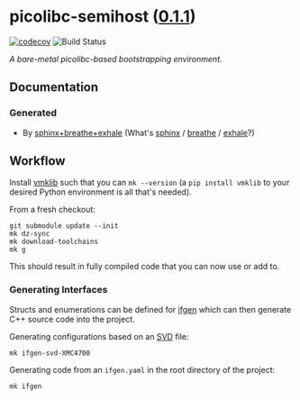 <!--
    =====================================
    generator=datazen
    version=3.1.4
    hash=c5ea2125ac9160f0a7ef8841734b68d5
    =====================================
-->

# picolibc-semihost ([0.1.1](https://github.com/vkottler/picolibc-semihost/releases/tag/0.1.1))

[![codecov](https://codecov.io/gh/vkottler/picolibc-semihost/branch/master/graph/badge.svg)](https://codecov.io/gh/vkottler/picolibc-semihost)
![Build Status](https://github.com/vkottler/picolibc-semihost/actions/workflows/yambs-project.yml/badge.svg)

*A bare-metal picolibc-based bootstrapping environment.*

## Documentation

### Generated

* By [sphinx+breathe+exhale](https://vkottler.github.io/cpp/sphinx/picolibc-semihost/)
(What's [sphinx](https://www.sphinx-doc.org/en/master/) /
[breathe](https://breathe.readthedocs.io/en/latest/) /
[exhale](https://exhale.readthedocs.io/en/latest/)?)

## Workflow

Install [vmklib](https://github.com/vkottler/vmklib) such that you can
`mk --version` (a `pip install vmklib` to your desired Python environment is
all that's needed).

From a fresh checkout:

```
git submodule update --init
mk dz-sync
mk download-toolchains
mk g
```

This should result in fully compiled code that you can now use or add to.


### Generating Interfaces

Structs and enumerations can be defined for
[ifgen](https://github.com/vkottler/ifgen) which can then generate C++ source
code into the project.

Generating configurations based on an
[SVD](https://github.com/vkottler/ifgen/tree/master/ifgen/data/svd) file:

```
mk ifgen-svd-XMC4700
```

Generating code from an `ifgen.yaml` in the root directory of the project:

```
mk ifgen
```
